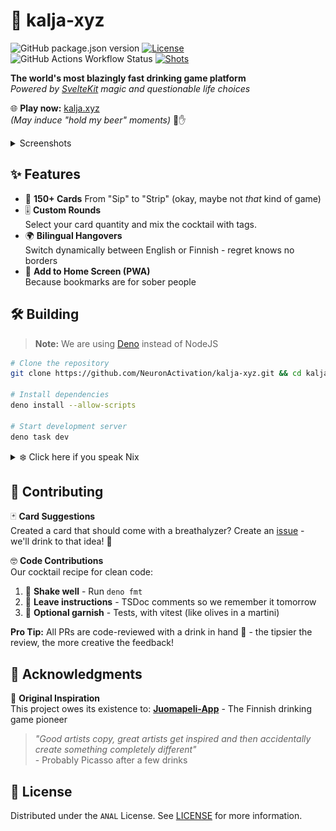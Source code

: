# 🍻 kalja-xyz
![GitHub package.json version](https://img.shields.io/github/package-json/v/NeuronActivation/kalja-xyz) [![License](https://img.shields.io/badge/license-ANAL-blue)](../LICENSE) ![GitHub Actions Workflow Status](https://img.shields.io/github/actions/workflow/status/NeuronActivation/kalja-xyz/deploy.yml) [![Shots](https://img.shields.io/badge/shots%20taken-∞-40E0D0)](https://kalja.xyz)

**The world's most blazingly fast drinking game platform**  
*Powered by [SvelteKit](https://svelte.dev/docs/kit/introduction) magic and questionable life choices*

🌐 **Play now:** [kalja.xyz](https://kalja.xyz)  
*(May induce "hold my beer" moments)* 🍺✋

<details>
<summary>Screenshots</summary>

<b>Start</b><br>
<img src="images/start.png" width="800" alt="Start screenshot"> 

<b>Lobby</b><br>
<img src="images/lobby.png" width="800" alt="Lobby screenshot"> 

<b>Gameplay</b><br>
<img src="images/gameplay.png" width="800" alt="Gameplay screenshot"> 
</details>


## ✨ Features
- 🍻 **150+ Cards**
From "Sip" to "Strip" (okay, maybe not *that* kind of game)
- 🎚️ **Custom Rounds**  
Select your card quantity and mix the cocktail with tags.
- 🌍 **Bilingual Hangovers**  
Switch dynamically between English or Finnish - regret knows no borders
- 📲 **Add to Home Screen (PWA)**  
Because bookmarks are for sober people


## 🛠️ Building

>**Note:** We are using [Deno](https://docs.deno.com/runtime/getting_started/installation/) instead of NodeJS

```bash
# Clone the repository
git clone https://github.com/NeuronActivation/kalja-xyz.git && cd kalja-xyz

# Install dependencies 
deno install --allow-scripts

# Start development server
deno task dev

```

<details>
<summary>❄️ Click here if you speak Nix</summary>
For those who like their toolchain like their vodka - pure and reproducible:

```bash
nix develop
```
</details>

## 🤝 Contributing

🃏 **Card Suggestions**  
Created a card that should come with a breathalyzer? Create an [issue](https://github.com/NeuronActivation/kalja-xyz/issues/new?template=card-suggestion.yml) - we'll drink to that idea! 🍻

🤓 **Code Contributions**  
Our cocktail recipe for clean code:
1. 🍹 **Shake well** - Run `deno fmt`
2. 📜 **Leave instructions** - TSDoc comments so we remember it tomorrow
3. 🧪 **Optional garnish** - Tests, with vitest (like olives in a martini)


**Pro Tip:** All PRs are code-reviewed with a drink in hand 🥃 - the tipsier the review, the more creative the feedback!

## 🙏 Acknowledgments
🍻 **Original Inspiration**  
This project owes its existence to:
[**Juomapeli-App**](https://github.com/Santerhy/Juomapeli-App) - The Finnish drinking game pioneer

> *"Good artists copy, great artists get inspired and then accidentally create something completely different"*  
\- Probably Picasso after a few drinks

## 📜 License

Distributed under the `ANAL` License. See [LICENSE](../LICENSE) for more information.


